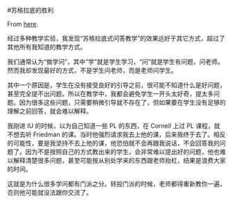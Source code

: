 #苏格拉底的胜利

From [here](https://yinwang1.substack.com/p/socrates).

经过多种教学实验，我发现“苏格拉底式问答教学”的效果远好于其它方式，超过了其他所有我知道的教学方式。

我们通常认为“做学问”，其中“学”就是学生学习，“问”就是学生有问题，问老师。然而我却发现最好的方式，不是学生问老师，而是老师问学生。

其中一个原因是，学生在没有接受良好的引导之前，很可能不知道什么是好问题，甚至完全提不出问题。所以在教学中，我都会避免学生一开头太好奇，提太多问题。因为很多这些问题，只需要稍微引导就不存在了，但如果要在学生没有足够的理解之前回答，就会难以解释。

我刚进 IU 的时候，以为自己知道一些 PL 的东西，在 Cornell 上过 PL 课程，就不想去听 Friedman 的课。当时他强烈请求我去上他的课，后来我终于去了。相反的可能性，要是我坚持不去上他的课，他恐怕就不会再跟我说话，不会回答我的问题了。因为不是按照自己的方式教出来的学生，会非常难以提出好的问题，他也难以解释清楚很多问题，甚至可能按从别处学来的东西跟老师抬杠，结果是浪费大家的时间。

这就是为什么很多学问都有门派之分。转投门派的时候，老师都得重新教你一遍，否则他可能就没法跟你交流了。
